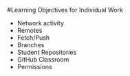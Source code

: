 #Learning Objectives for Individual Work

* Network activity
* Remotes
* Fetch/Push
* Branches
* Student Repositories
* GitHub Classroom
* Permissions
